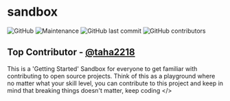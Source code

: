 # sandbox

![GitHub](https://img.shields.io/github/license/devscollab/sandbox) ![Maintenance](https://img.shields.io/maintenance/yes/2020) ![GitHub last commit](https://img.shields.io/github/last-commit/devscollab/sandbox) ![GitHub contributors](https://img.shields.io/github/contributors/devscollab/sandbox)

## Top Contributor - [@taha2218](https://github.com/taha2218)

This is a 'Getting Started' Sandbox for everyone to get familiar with contributing to open source projects. Think of this as a playground where no matter what your skill level, you can contribute to this project and keep in mind that breaking things doesn't matter, keep coding &lt;/>
